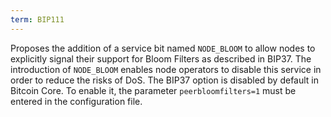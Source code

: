 ```yaml
---
term: BIP111
---
```


Proposes the addition of a service bit named `NODE_BLOOM` to allow nodes to explicitly signal their support for Bloom Filters as described in BIP37. The introduction of `NODE_BLOOM` enables node operators to disable this service in order to reduce the risks of DoS. The BIP37 option is disabled by default in Bitcoin Core. To enable it, the parameter `peerbloomfilters=1` must be entered in the configuration file.

